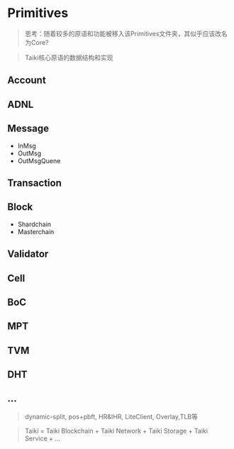 # Primitives

> 思考：随着较多的原语和功能被移入该Primitives文件夹，其似乎应该改名为Core?

> Taiki核心原语的数据结构和实现

## Account
## ADNL
## Message
- InMsg
- OutMsg
- OutMsgQuene
## Transaction
## Block
- Shardchain
- Masterchain
## Validator
## Cell
## BoC
## MPT
## TVM
## DHT
## ...

> dynamic-split, pos+pbft, HR&IHR, LiteClient, Overlay,TLB等

> Taiki = Taiki Blockchain + Taiki Network + Taiki Storage + Taiki Service + ...